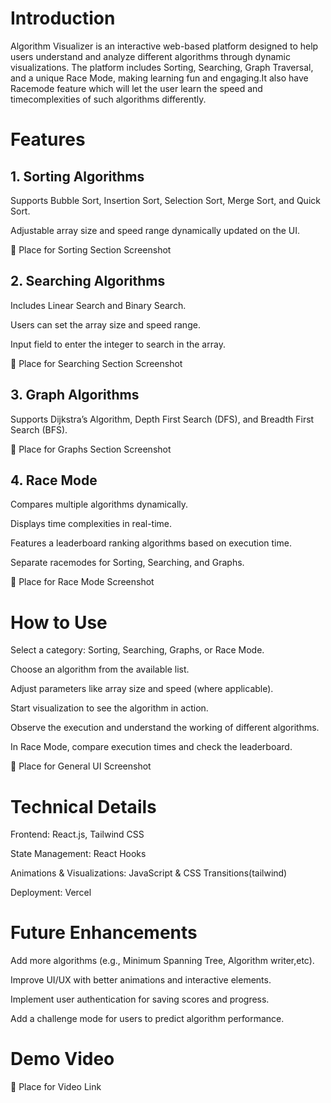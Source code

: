 # Introduction

Algorithm Visualizer is an interactive web-based platform designed to help users understand and analyze different algorithms through dynamic visualizations.
The platform includes Sorting, Searching, Graph Traversal, and a unique Race Mode, making learning fun and engaging.It also have Racemode feature which will
let the user learn the speed and timecomplexities of such algorithms differently.

# Features

## 1. Sorting Algorithms

Supports Bubble Sort, Insertion Sort, Selection Sort, Merge Sort, and Quick Sort.

Adjustable array size and speed range dynamically updated on the UI.

📌 Place for Sorting Section Screenshot

## 2. Searching Algorithms

Includes Linear Search and Binary Search.

Users can set the array size and speed range.

Input field to enter the integer to search in the array.

📌 Place for Searching Section Screenshot

## 3. Graph Algorithms

Supports Dijkstra’s Algorithm, Depth First Search (DFS), and Breadth First Search (BFS).

📌 Place for Graphs Section Screenshot

## 4. Race Mode

Compares multiple algorithms dynamically.

Displays time complexities in real-time.

Features a leaderboard ranking algorithms based on execution time.

Separate racemodes for Sorting, Searching, and Graphs.

📌 Place for Race Mode Screenshot

# How to Use

Select a category: Sorting, Searching, Graphs, or Race Mode.

Choose an algorithm from the available list.

Adjust parameters like array size and speed (where applicable).

Start visualization to see the algorithm in action.

Observe the execution and understand the working of different algorithms.

In Race Mode, compare execution times and check the leaderboard.

📌 Place for General UI Screenshot

# Technical Details

Frontend: React.js, Tailwind CSS

State Management: React Hooks

Animations & Visualizations: JavaScript & CSS Transitions(tailwind)

Deployment: Vercel

# Future Enhancements

Add more algorithms (e.g., Minimum Spanning Tree, Algorithm writer,etc).

Improve UI/UX with better animations and interactive elements.

Implement user authentication for saving scores and progress.

Add a challenge mode for users to predict algorithm performance.

# Demo Video

📌 Place for Video Link

